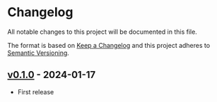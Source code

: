 # Changelog

All notable changes to this project will be documented in this file.

The format is based on [Keep a Changelog](http://keepachangelog.com/en/1.0.0/)
and this project adheres to [Semantic Versioning](http://semver.org/spec/v2.0.0.html).

## [v0.1.0] - 2024-01-17

- First release

[v0.1.0]: https://www.npmjs.com/package/@dipcode/stylelint-config/v/0.1.0
